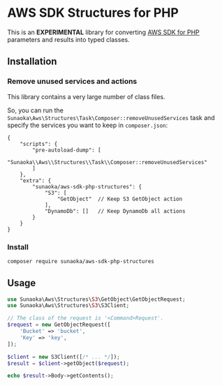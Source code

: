 # AWS SDK Structures for PHP

This is an **EXPERIMENTAL** library for converting 
[AWS SDK for PHP](https://github.com/aws/aws-sdk-php) 
parameters and results into typed classes.

## Installation

### Remove unused services and actions

This library contains a very large number of class files.

So, you can run the `Sunaoka\Aws\Structures\Task\Composer::removeUnusedServices` task and specify the services you want to keep in `composer.json`:

```jsonc
{
    "scripts": {
        "pre-autoload-dump": [
            "Sunaoka\\Aws\\Structures\\Task\\Composer::removeUnusedServices"
        ]
    },
    "extra": {
        "sunaoka/aws-sdk-php-structures": {
            "S3": [
                "GetObject"  // Keep S3 GetObject action
            ],
            "DynamoDb": []   // Keep DynamoDb all actions
        }
    }
}
```

### Install

```bash
composer require sunaoka/aws-sdk-php-structures
```

## Usage

```php
use Sunaoka\Aws\Structures\S3\GetObject\GetObjectRequest;
use Sunaoka\Aws\Structures\S3\S3Client;

// The class of the request is '<Command>Request'.
$request = new GetObjectRequest([
    'Bucket' => 'bucket',
    'Key' => 'key',
]);

$client = new S3Client([/* ... */]);
$result = $client->getObject($request);

echo $result->Body->getContents();
```
